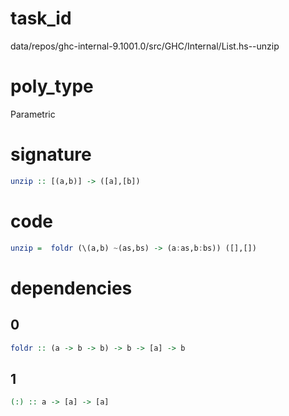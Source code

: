 
# task_id
data/repos/ghc-internal-9.1001.0/src/GHC/Internal/List.hs--unzip

# poly_type
Parametric

# signature
```haskell
unzip :: [(a,b)] -> ([a],[b])
```   

# code
```haskell
unzip =  foldr (\(a,b) ~(as,bs) -> (a:as,b:bs)) ([],[])
```

# dependencies
## 0
```haskell
foldr :: (a -> b -> b) -> b -> [a] -> b
```
## 1
```haskell
(:) :: a -> [a] -> [a]
```

